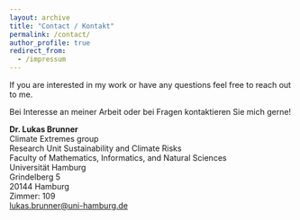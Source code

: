 ```yaml
---
layout: archive
title: "Contact / Kontakt"
permalink: /contact/
author_profile: true
redirect_from:
  - /impressum
---
```


If you are interested in my work or have any questions feel free to reach out to me.

Bei Interesse an meiner Arbeit oder bei Fragen kontaktieren Sie mich gerne!

**Dr. Lukas Brunner** <br />
Climate Extremes group <br />
Research Unit Sustainability and Climate Risks <br />
Faculty of Mathematics, Informatics, and Natural Sciences <br />
Universität Hamburg <br />
Grindelberg 5 <br />
20144 Hamburg <br />
Zimmer: 109 <br />
<a href='mailto:lukas.brunner@uni-hamburg.de'>lukas.brunner@uni-hamburg.de</a>

